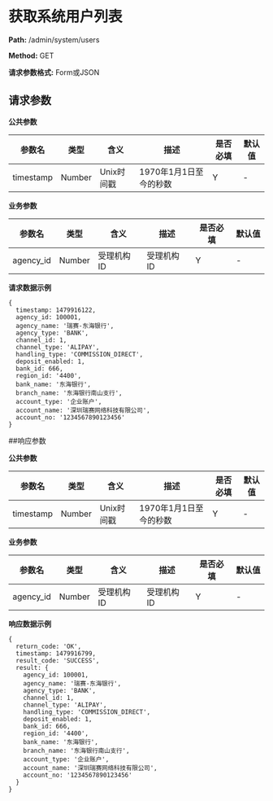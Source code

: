 # 获取系统用户列表

**Path:** /admin/system/users

**Method:** GET

**请求参数格式:** Form或JSON

## 请求参数

**公共参数**

| 参数名 | 类型 | 含义 | 描述 | 是否必填 | 默认值 |
| --- | --- | --- | --- | --- | --- |
| timestamp | Number | Unix时间戳 | 1970年1月1日至今的秒数 | Y | - |

**业务参数**

| 参数名 | 类型 | 含义 | 描述 | 是否必填 | 默认值 |
| --- | --- | --- | --- | --- | --- |
| agency\_id | Number | 受理机构ID | 受理机构ID | Y | - |

**请求数据示例**

```
{
  timestamp: 1479916122,
  agency_id: 100001,
  agency_name: '瑞赛-东海银行',
  agency_type: 'BANK',
  channel_id: 1,
  channel_type: 'ALIPAY',
  handling_type: 'COMMISSION_DIRECT',
  deposit_enabled: 1,
  bank_id: 666,
  region_id: '4400',
  bank_name: '东海银行',
  branch_name: '东海银行南山支行',
  account_type: '企业账户',
  account_name: '深圳瑞赛网络科技有限公司',
  account_no: '1234567890123456'
}
```

##响应参数 

**公共参数**

| 参数名 | 类型 | 含义 | 描述 | 是否必填 | 默认值 |
| --- | --- | --- | --- | --- | --- |
| timestamp | Number | Unix时间戳 | 1970年1月1日至今的秒数 | Y | - |

**业务参数**

| 参数名 | 类型 | 含义 | 描述 | 是否必填 | 默认值 |
| --- | --- | --- | --- | --- | --- |
| agency\_id | Number | 受理机构ID | 受理机构ID | Y | - |

**响应数据示例**

```
{
  return_code: 'OK',
  timestamp: 1479916799,
  result_code: 'SUCCESS',
  result: {
    agency_id: 100001,
    agency_name: '瑞赛-东海银行',
    agency_type: 'BANK',
    channel_id: 1,
    channel_type: 'ALIPAY',
    handling_type: 'COMMISSION_DIRECT',
    deposit_enabled: 1,
    bank_id: 666,
    region_id: '4400',
    bank_name: '东海银行',
    branch_name: '东海银行南山支行',
    account_type: '企业账户',
    account_name: '深圳瑞赛网络科技有限公司',
    account_no: '1234567890123456'
  }
}
```